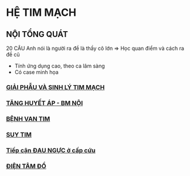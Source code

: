 # HỆ TIM MẠCH
## NỘI TỔNG QUÁT
20 CÂU
Anh nói là người ra đề là thầy cô lớn => Học quan điểm và cách ra đề cũ
- Tính ứng dụng cao, theo ca lâm sàng
- Có case minh họa
### [GIẢI PHẪU VÀ SINH LÝ TIM MẠCH](./UMP/BM%20N%E1%BB%98I/TIM%20M%E1%BA%A0CH/GI%E1%BA%A2I%20PH%E1%BA%AAU%20V%C3%80%20SINH%20L%C3%9D%20TIM%20M%E1%BA%A0CH.md)
### [TĂNG HUYẾT ÁP - BM NỘI](./UMP/BM%20N%E1%BB%98I/TIM%20M%E1%BA%A0CH/T%C4%82NG%20HUY%E1%BA%BET%20%C3%81P%20-%20BM%20N%E1%BB%98I.md)
### [BỆNH VAN TIM](./UMP/BM%20N%E1%BB%98I/TIM%20M%E1%BA%A0CH/B%E1%BB%86NH%20VAN%20TIM.md)
### [SUY TIM](./UMP/BM%20N%E1%BB%98I/TIM%20M%E1%BA%A0CH/SUY%20TIM.md)
### [Tiếp cận ĐAU NGỰC ở cấp cứu](../../100%20Reference%20notes/Ti%E1%BA%BFp%20c%E1%BA%ADn%20%C4%90AU%20NG%E1%BB%B0C%20%E1%BB%9F%20c%E1%BA%A5p%20c%E1%BB%A9u.md)
### [ĐIỆN TÂM ĐỒ](./UMP/BM%20N%E1%BB%98I/TIM%20M%E1%BA%A0CH/%C4%90I%E1%BB%86N%20T%C3%82M%20%C4%90%E1%BB%92.md)